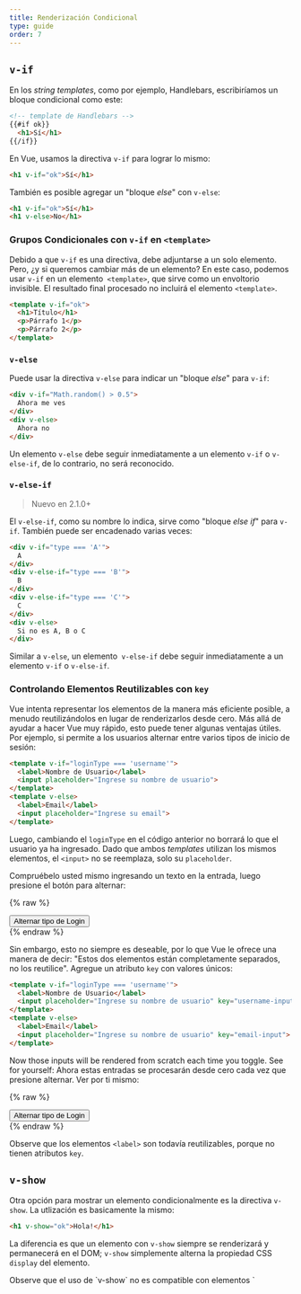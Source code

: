 ```yaml
---
title: Renderización Condicional
type: guide
order: 7
---
```


## `v-if`

En los _string templates_, como por ejemplo, Handlebars, escribiríamos un bloque condicional como este:

``` html
<!-- template de Handlebars -->
{{#if ok}}
  <h1>Sí</h1>
{{/if}}
```

En Vue, usamos la directiva `v-if` para lograr lo mismo:

``` html
<h1 v-if="ok">Sí</h1>
```
También es posible agregar un "bloque _else_" con `v-else`:

``` html
<h1 v-if="ok">Sí</h1>
<h1 v-else>No</h1>
```

### Grupos Condicionales con `v-if` en `<template>`

Debido a que `v-if` es una directiva, debe adjuntarse a un solo elemento. Pero, ¿y si queremos cambiar más de un elemento? En este caso, podemos usar `v-if` en un elemento` <template>`, que sirve como un envoltorio invisible. El resultado final procesado no incluirá el elemento `<template>`.

``` html
<template v-if="ok">
  <h1>Título</h1>
  <p>Párrafo 1</p>
  <p>Párrafo 2</p>
</template>
```

### `v-else`

Puede usar la directiva `v-else` para indicar un "bloque _else_" para `v-if`:

``` html
<div v-if="Math.random() > 0.5">
  Ahora me ves
</div>
<div v-else>
  Ahora no
</div>
```

Un elemento `v-else` debe seguir inmediatamente a un elemento `v-if` o `v-else-if`, de lo contrario, no será reconocido.

### `v-else-if`

> Nuevo en 2.1.0+

El `v-else-if`, como su nombre lo indica, sirve como "bloque _else if_" para `v-if`. También puede ser encadenado varias veces:

```html
<div v-if="type === 'A'">
  A
</div>
<div v-else-if="type === 'B'">
  B
</div>
<div v-else-if="type === 'C'">
  C
</div>
<div v-else>
  Si no es A, B o C
</div>
```

Similar a `v-else`, un elemento` v-else-if` debe seguir inmediatamente a un elemento `v-if` o `v-else-if`.

### Controlando Elementos Reutilizables con `key`

Vue intenta representar los elementos de la manera más eficiente posible, a menudo reutilizándolos en lugar de renderizarlos desde cero. Más allá de ayudar a hacer Vue muy rápido, esto puede tener algunas ventajas útiles. Por ejemplo, si permite a los usuarios alternar entre varios tipos de inicio de sesión:

``` html
<template v-if="loginType === 'username'">
  <label>Nombre de Usuario</label>
  <input placeholder="Ingrese su nombre de usuario">
</template>
<template v-else>
  <label>Email</label>
  <input placeholder="Ingrese su email">
</template>
```

Luego, cambiando el `loginType` en el código anterior no borrará lo que el usuario ya ha ingresado. Dado que ambos _templates_ utilizan los mismos elementos, el `<input>` no se reemplaza, solo su `placeholder`.

Compruébelo usted mismo ingresando un texto en la entrada, luego presione el botón para alternar:

{% raw %}
<div id="no-key-example" class="demo">
  <div>
    <template v-if="loginType === 'username'">
      <label>Nombre de Usuario</label>
      <input placeholder="Ingrese su nombre de usuario">
    </template>
    <template v-else>
      <label>Email</label>
      <input placeholder="Ingrese su email">
    </template>
  </div>
  <button @click="toggleLoginType">Alternar tipo de Login</button>
</div>
<script>
new Vue({
  el: '#no-key-example',
  data: {
    loginType: 'username'
  },
  methods: {
    toggleLoginType: function () {
      return this.loginType = this.loginType === 'username' ? 'email' : 'username'
    }
  }
})
</script>
{% endraw %}

Sin embargo, esto no siempre es deseable, por lo que Vue le ofrece una manera de decir: "Estos dos elementos están completamente separados, no los reutilice". Agregue un atributo `key` con valores únicos:

``` html
<template v-if="loginType === 'username'">
  <label>Nombre de Usuario</label>
  <input placeholder="Ingrese su nombre de usuario" key="username-input">
</template>
<template v-else>
  <label>Email</label>
  <input placeholder="Ingrese su nombre de usuario" key="email-input">
</template>
```

Now those inputs will be rendered from scratch each time you toggle. See for yourself:
Ahora estas entradas se procesarán desde cero cada vez que presione alternar. Ver por ti mismo:

{% raw %}
<div id="key-example" class="demo">
  <div>
    <template v-if="loginType === 'username'">
      <label>Nombre de Usuario</label>
      <input placeholder="Ingrese su nombre de usuario" key="username-input">
    </template>
    <template v-else>
      <label>Email</label>
      <input placeholder="Ingrese su nombre de usuario" key="email-input">
    </template>
  </div>
  <button @click="toggleLoginType">Alternar tipo de Login</button>
</div>
<script>
new Vue({
  el: '#key-example',
  data: {
    loginType: 'username'
  },
  methods: {
    toggleLoginType: function () {
      return this.loginType = this.loginType === 'username' ? 'email' : 'username'
    }
  }
})
</script>
{% endraw %}

Observe que los elementos `<label>` son todavía reutilizables, porque no tienen atributos `key`.

## `v-show`

Otra opción para mostrar un elemento condicionalmente es la directiva `v-show`. La utlización es basicamente la mismo:

``` html
<h1 v-show="ok">Hola!</h1>
```

La diferencia es que un elemento con `v-show` siempre se renderizará y permanecerá en el DOM; `v-show` simplemente alterna la propiedad CSS `display` del elemento.

<p class="tip">Observe que el uso de `v-show` no es compatible con elementos `<template>`, ni tampoco funciona con `v-else`.</p>

## `v-if` vs `v-show`

`v-if` es una renderización condicional "real" ya que garantiza que los eventos y componentes secundarios dentro del bloque condicional sean debidamente destruidos y recreados durante la alternancia.

`v-if` también es **lazy**: si la condición es falsa en la representación inicial, no se hará nada. El bloque condicional no se procesará hasta que la condición se convierta en true por primera vez.

En comparación, `v-show` es mucho más simple: el elemento siempre se representa independientemente de la condición inicial, con alternancia basada en CSS.

En general, `v-if` tiene costos de alternancia más altos, mientras que` v-show` tiene costos de renderización iniciales más altos. Por lo tanto, prefiera `v-show` si necesita cambiar algo muy a menudo, y prefiera` v-if` si es poco probable que la condición cambie en el tiempo de ejecución.

## `v-if` con `v-for`

<p class="tip">Usando `v-if` y `v-for` juntos **no es recomendado**. Vea la [guía de estilo](/v2/style-guide/#Avoid-v-if-with-v-for-essential) para mayor información.</p>

Cuando es utilizado junto con `v-for`, este tiene una prioridad más alta que `v-if`. Consulte la <a href="../guide/list.html#V-for-and-v-if"> guía de renderización de listas </a> para obtener más información.
